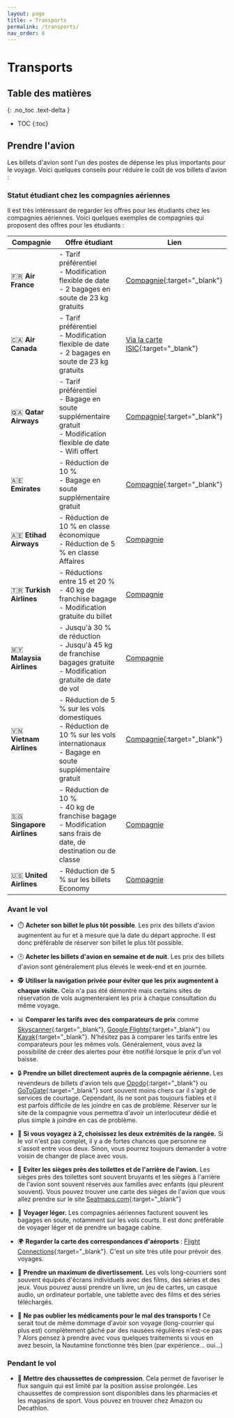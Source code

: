 ```yaml
---
layout: page
title: ✈️ Transports
permalink: /transports/
nav_order: 8
---
```


# Transports

## Table des matières
{: .no_toc .text-delta }

- TOC
{:toc}


## Prendre l'avion

Les billets d'avion sont l'un des postes de dépense les plus importants pour le voyage. Voici quelques conseils pour réduire le coût de vos billets d'avion :

### Statut étudiant chez les compagnies aériennes

Il est très intéressant de regarder les offres pour les étudiants chez les compagnies aériennes. Voici quelques exemples de compagnies qui proposent des offres pour les étudiants :

| Compagnie | Offre étudiant | Lien |
|-----------|----------------|------|
| 🇫🇷 **Air France** | - Tarif préférentiel<br>- Modification flexible de date<br>- 2 bagages en soute de 23 kg gratuits | [Compagnie](https://wwws.airfrance.fr/information/offres/etudiants){:target="_blank"} |
| 🇨🇦 **Air Canada** | - Tarif préférentiel<br>- Modification flexible de date<br>- 2 bagages en soute de 23 kg gratuits | [Via la carte ISIC](https://isic.fr/article/air-canada){:target="_blank"} |
| 🇶🇦 **Qatar Airways** | - Tarif préférentiel<br>- Bagage en soute supplémentaire gratuit<br>- Modification flexible de date<br>- Wifi offert | [Compagnie](https://www.qatarairways.com/fr-fr/Privilege-Club/student-club-join-now.html){:target="_blank"} |
| 🇦🇪 **Emirates** | - Réduction de 10 %<br>- Bagage en soute supplémentaire gratuit | [Compagnie](https://www.emirates.com/fr/french/special-offers/student-special-fares/){:target="_blank"} |
| 🇦🇪 **Etihad Airways** | - Réduction de 10 % en classe économique<br>- Réduction de 5 % en classe Affaires | [Compagnie](https://www.etihad.com/fr-fr/book/student-offer) |
| 🇹🇷 **Turkish Airlines** | - Réductions entre 15 et 20 %<br> - 40 kg de franchise bagage<br>- Modification gratuite du billet | [Compagnie](https://www.turkishairlines.com/fr-fr/student/) |
| 🇲🇾 **Malaysia Airlines** | - Jusqu'à 30 % de réduction<br>- Jusqu'à 45 kg de franchise bagages gratuite<br>- Modification gratuite de date de vol | [Compagnie](https://www.malaysiaairlines.com/my/en/student-portal/mhexplorer-login.html) |
| 🇻🇳 **Vietnam Airlines** | - Réduction de 5 % sur les vols domestiques<br>- Réduction de 10 % sur les vols internationaux<br>- Bagage en soute supplémentaire gratuit | [Compagnie](https://www.vietnamairlines.com/en/sites/lotus-student){:target="_blank"} |
| 🇸🇬 **Singapore Airlines** | - Réduction de 10 %<br>- 40 kg de franchise bagage<br>- Modification sans frais de date, de destination ou de classe | [Compagnie](https://www.singaporeair.com/fr_FR/fr/plan-travel/promotions/student-privileges/) |
| 🇺🇸 **United Airlines** | - Réduction de 5 % sur les billets Economy | [Compagnie](https://www.united.com/fr/fr/fly/mileageplus/young-adult-discount.html) |


### Avant le vol

- ⏱️ **Acheter son billet le plus tôt possible**. Les prix des billets d'avion augmentent au fur et à mesure que la date du départ approche. Il est donc préférable de réserver son billet le plus tôt possible. 

- 🕑 **Acheter les billets d'avion en semaine et de nuit**. Les prix des billets d'avion sont généralement plus élevés le week-end et en journée.

- 🕵️ **Utiliser la navigation privée pour éviter que les prix augmentent à chaque visite.** Cela n'a pas été démontré mais certains sites de réservation de vols augmenteraient les prix à chaque consultation du même voyage.

- 📊 **Comparer les tarifs avec des comparateurs de prix** comme [Skyscanner](https://www.skyscanner.fr/){:target="_blank"}, [Google Flights](https://www.google.fr/flights){:target="_blank"} ou [Kayak](https://www.kayak.fr/){:target="_blank"}. N'hésitez pas à comparer les tarifs entre les comparateurs pour les mêmes vols. Généralement, vous avez la possibilité de créer des alertes pour être notifié lorsque le prix d'un vol baisse.

- 🔒 **Prendre un billet directement auprès de la compagnie aérienne.** Les revendeurs de billets d'avion tels que [Opodo](https://www.opodo.fr/){:target="_blank"} ou [GoToGate](https://www.govoyages.com/){:target="_blank"} sont souvent moins chers car il s'agit de services de courtage. Cependant, ils ne sont pas toujours fiables et il est parfois difficile de les joindre en cas de problème. Réserver sur le site de la compagnie vous permettra d'avoir un interlocuteur dédié et plus simple à joindre en cas de problème.

- 💺 **Si vous voyagez à 2, choisissez les deux extrémités de la rangée.** Si le vol n'est pas complet, il y a de fortes chances que personne ne s'assoit entre vous deux. Sinon, vous pourrez toujours demander à votre voisin de changer de place avec vous.

- 🚾 **Eviter les sièges près des toilettes et de l'arrière de l'avion.** Les sièges près des toilettes sont souvent bruyants et les sièges à l'arrière de l'avion sont souvent réservés aux familles avec enfants (qui pleurent souvent). Vous pouvez trouver une carte des sièges de l'avion que vous allez prendre sur le site [Seatmaps.com](https://seatmaps.com/fr/){:target="_blank"}

- 🧳 **Voyager léger.** Les compagnies aériennes facturent souvent les bagages en soute, notamment sur les vols courts. Il est donc préférable de voyager léger et de prendre un bagage cabine.

- 🌍 **Regarder la carte des correspondances d'aéroports** : [Flight Connections](https://www.flightconnections.com/fr){:target="_blank"}. C'est un site très utile pour prévoir des voyages.

- 🍿 **Prendre un maximum de divertissement.** Les vols long-courriers sont souvent équipés d'écrans individuels avec des films, des séries et des jeux. Vous pouvez aussi prendre un livre, un jeu de cartes, un casque audio, un ordinateur portable, une tablette avec des films et des séries téléchargés.

- 💊 **Ne pas oublier les médicaments pour le mal des transports !** Ce serait tout de même dommage d'avoir son voyage (long-courrier qui plus est) complètement gâché par des nausées régulières n'est-ce pas ? Alors pensez à prendre avec vous quelques traitements si vous en avez besoin, la Nautamine fonctionne très bien (par expérience... oui...)

### Pendant le vol

- 🧦 **Mettre des chaussettes de compression**. Cela permet de favoriser le flux sanguin qui est limité par la position assise prolongée. Les chaussettes de compression sont disponibles dans les pharmacies et les magasins de sport. Vous pouvez en trouver chez Amazon ou Decathlon.